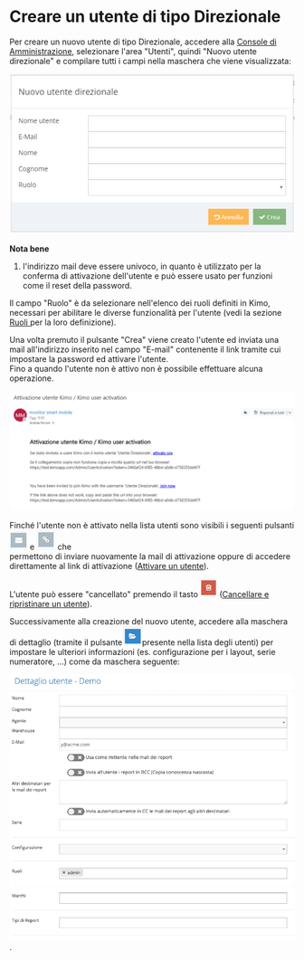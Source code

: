 # Creare un utente di tipo Direzionale

Per creare un nuovo utente di tipo Direzionale, accedere alla [Console di Amministrazione](../../introduzione/moduli/console-admin.md), selezionare l'area "Utenti", quindi "Nuovo utente direzionale" e compilare tutti i campi nella maschera che viene visualizzata:

![Maschera di creazione di un utente direzionale](<../../.gitbook/assets/image (12).png>)

**Nota bene**

1. l'indirizzo mail deve essere univoco, in quanto è utilizzato per la conferma di attivazione dell'utente e può essere usato per funzioni come il reset della password.

Il campo "Ruolo" è da selezionare nell'elenco dei ruoli definiti in Kimo, necessari per abilitare le diverse funzionalità per l'utente (vedi la sezione [Ruoli ](../ruoli.md)per la loro definizione).

Una volta premuto il pulsante "Crea" viene creato l'utente ed inviata una mail all'indirizzo inserito nel campo "E-mail" contenente il link tramite cui impostare la password ed attivare l'utente.\
Fino a quando l'utente non è attivo non è possibile effettuare alcuna operazione.

![Esempio di mail di attivazione di un utente direzionale](<../../.gitbook/assets/image (32).png>)

Finché l'utente non è attivato nella lista utenti sono visibili i seguenti pulsanti <img src="../../.gitbook/assets/image (21).png" alt="" data-size="original"> e <img src="../../.gitbook/assets/image (14).png" alt="" data-size="original"> che\
permettono di inviare nuovamente la mail di attivazione oppure di accedere direttamente al link di attivazione ([Attivare un utente](attivazione-di-un-utente.md)).

L'utente può essere "cancellato" premendo il tasto <img src="../../.gitbook/assets/delete.PNG" alt="" data-size="original"> ([Cancellare e ripristinare un utente](archiviazione-e-ripristino.md)).

Successivamente alla creazione del nuovo utente, accedere alla maschera di dettaglio (tramite il pulsante<img src="../../.gitbook/assets/image.png" alt="" data-size="original">presente nella lista degli utenti) per impostare le ulteriori informazioni (es. configurazione per i layout, serie numeratore, ...) come da maschera seguente:

![](../../.gitbook/assets/screenshot-2019-06-18-at-15.33.47.png)
.